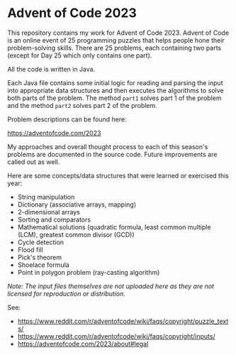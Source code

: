 # Advent of Code 2023

This repository contains my work for Advent of Code 2023. Advent of Code is an online event of 25 programming puzzles that helps people hone their problem-solving skills. There are 25 problems, each containing two parts (except for Day 25 which only contains one part).

All the code is written in Java.

Each Java file contains some initial logic for reading and parsing the input into appropriate data structures and then executes the algorithms to solve both parts of the problem. The method `part1` solves part 1 of the problem and the method `part2` solves part 2 of the problem.

Problem descriptions can be found here:

https://adventofcode.com/2023

My approaches and overall thought process to each of this season's problems are documented in the source code. Future improvements are called out as well.

Here are some concepts/data structures that were learned or exercised this year:
- String manipulation
- Dictionary (associative arrays, mapping)
- 2-dimensional arrays
- Sorting and comparators
- Mathematical solutions (quadratic formula, least common multiple (LCM), greatest common divisor (GCD))
- Cycle detection
- Flood fill
- Pick's theorem
- Shoelace formula
- Point in polygon problem (ray-casting algorithm)

_Note: The input files themselves are not uploaded here as they are not licensed for reproduction or distribution._

See:
- https://www.reddit.com/r/adventofcode/wiki/faqs/copyright/puzzle_texts/
- https://www.reddit.com/r/adventofcode/wiki/faqs/copyright/inputs/
- https://adventofcode.com/2023/about#legal


